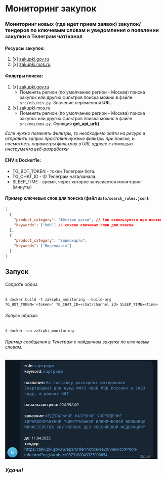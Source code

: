 # Мониторинг закупок

### Мониторинг новых (где идет прием заявок) закупок/тендеров по ключевым словам и уведомления о появлении закупки в Телеграм чат/канал

#### Ресурсы закупок:
1. [x] [zakupki.gov.ru](https://zakupki.gov.ru)
2. [x] [zakupki.mos.ru](https://zakupki.mos.ru)


#### Фильтры поиска:
1. [x] [zakupki.gov.ru](https://zakupki.gov.ru)
   * Поменять регион (по умолчанию регион - Москва) поиска закупок или других фильтров поиска можно в файле `src/eis/eis.py`. Значение переменной **URL**.
2. [x] [zakupki.mos.ru](https://zakupki.mos.ru)
   * Поменять регион (по умолчанию регион - Москва) поиска закупок или других фильтров поиска можно в файле `src/mos/mos.py`. Функция **get_api_url()**

_Если нужно поменять фильтры, то необходимо зайти на ресурс и отправить запрос проставив нужные фильтры при поиске, и посмотреть параметры фильтров в URL адресе с помощью инструмента веб-разработки_

#### ENV в Dockerfie:
* TG_BOT_TOKEN - токен Телеграм бота.
* TG_CHAT_ID - ID Телеграм чата/канала.
* SLEEP_TIME - время, через которое запускается мониторинг (минуты)

#### Пример ключевых слов для поиска (файл `data/search_rules.json`):
```json
[
  {
    "product_category": "Жёсткие диски", // !не используется при поиске, только для сообщения в тг!
    "keywords": ["hdd"] // список ключевых слов для поиска
  },
  {
    "product_category": "Видеокарты",
    "keywords": ["Видеокарты"]
  }
]
```


## Запуск

###### Собрать образ:
```shell
$ docker build -t zakipki_monitoring --build-arg TG_BOT_TOKEN='<token>' TG_CHAT_ID=<chat/channel id> SLEEP_TIME=<time>
```

###### Запуск образа:
```shell
$ docker run zakipki_monitoring
```

###### Пример сообщения в Телеграм о найденном закупке по ключевым словам:
![sample.PNG](sample.PNG)

### _**Удачи!**_